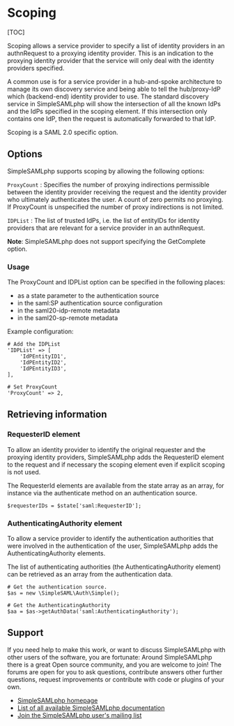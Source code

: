 # Scoping

[TOC]

Scoping allows a service provider to specify a list of identity providers in an
authnRequest to a proxying identity provider. This is an indication to the
proxying identity provider that the service will only deal with the identity
providers specified.

A common use is for a service provider in a hub-and-spoke architecture to
manage its own discovery service and being able to tell the hub/proxy-IdP which
(backend-end) identity provider to use. The standard discovery service in
SimpleSAMLphp will show the intersection of all the known IdPs and the IdPs
specified in the scoping element. If this intersection only contains one IdP,
then the request is automatically forwarded to that IdP.

Scoping is a SAML 2.0 specific option.

## Options

SimpleSAMLphp supports scoping by allowing the following options:

`ProxyCount`
: Specifies the number of proxying indirections permissible
between the identity provider receiving the request and the identity provider
who ultimately authenticates the user. A count of zero permits no proxying. If
ProxyCount is unspecified the number of proxy indirections is not limited.

`IDPList`
: The list of trusted IdPs, i.e. the list of entityIDs for identity providers
that are relevant for a service provider in an authnRequest.

**Note**: SimpleSAMLphp does not support specifying the GetComplete option.

### Usage

The ProxyCount and IDPList option can be specified in the following places:

- as a state parameter to the authentication source
- in the saml:SP authentication source configuration
- in the saml20-idp-remote metadata
- in the saml20-sp-remote metadata

Example configuration:

    # Add the IDPList
    'IDPList' => [
        'IdPEntityID1',
        'IdPEntityID2',
        'IdPEntityID3',
    ],
    
    # Set ProxyCount
    'ProxyCount' => 2,

## Retrieving information

### RequesterID element

To allow an identity provider to identify the original requester and the
proxying identity providers, SimpleSAMLphp adds the RequesterID element to
the request and if necessary the scoping element even if explicit scoping is
not used.

The RequesterId elements are available from the state array as an array, for
instance via the authenticate method on an authentication source.

    $requesterIDs = $state['saml:RequesterID'];

### AuthenticatingAuthority element

To allow a service provider to identify the authentication authorities that
were involved in the authentication of the user, SimpleSAMLphp adds the
AuthenticatingAuthority elements.

The list of authenticating authorities (the AuthenticatingAuthority element)
can be retrieved as an array from the authentication data.

    # Get the authentication source.
    $as = new \SimpleSAML\Auth\Simple();

    # Get the AuthenticatingAuthority
    $aa = $as->getAuthData('saml:AuthenticatingAuthority');

## Support

If you need help to make this work, or want to discuss SimpleSAMLphp with other users of the software, you are fortunate: Around SimpleSAMLphp there is a great Open source community, and you are welcome to join! The forums are open for you to ask questions, contribute answers other further questions, request improvements or contribute with code or plugins of your own.

- [SimpleSAMLphp homepage](https://simplesamlphp.org)
- [List of all available SimpleSAMLphp documentation](https://simplesamlphp.org/docs/)
- [Join the SimpleSAMLphp user's mailing list](https://simplesamlphp.org/lists)

